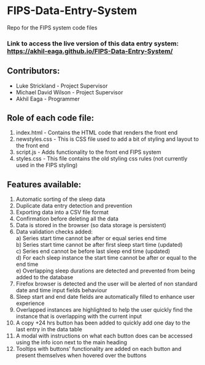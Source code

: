 # FIPS-Data-Entry-System
Repo for the FIPS system code files  

### Link to access the live version of this data entry system: https://akhil-eaga.github.io/FIPS-Data-Entry-System/

## Contributors:
- Luke Strickland - Project Supervisor
- Michael David Wilson - Project Supervisor
- Akhil Eaga - Programmer


## Role of each code file:
1) index.html - Contains the HTML code that renders the front end
2) newstyles.css - This is CSS file used to add a bit of styling and layout to the front end
3) script.js - Adds functionality to the front end FIPS system
4) styles.css - This file contains the old styling css rules (not currently used in the FIPS styling)  

## Features available:
1) Automatic sorting of the sleep data
2) Duplicate data entry detection and prevention
3) Exporting data into a CSV file format
4) Confirmation before deleting all the data
5) Data is stored in the browser (so data storage is persistent)
6) Data validation checks added:  
    a) Series start time cannot be after or equal series end time  
    b) Series start time cannot be after first sleep start time (updated)  
    c) Series end cannot be before last sleep end time (updated)  
    d) For each sleep instance the start time cannot be after or equal to the end time  
    e) Overlapping sleep durations are detected and prevented from being added to the database  
7) Firefox browser is detected and the user will be alerted of non standard date and time input fields behaviour
8) Sleep start and end date fields are automatically filled to enhance user experience  
9) Overlapped instances are highlighted to help the user quickly find the instance that is overlapping with the current input  
10) A copy +24 hrs button has been added to quickly add one day to the last entry in the data table  
11) A modal with instructions on what each button does can be accessed using the info icon next to the main heading  
12) Tooltips with buttons' functionality are added on each button and present themselves when hovered over the buttons  

